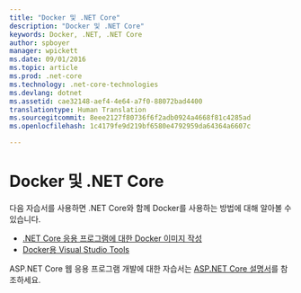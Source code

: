 ```yaml
---
title: "Docker 및 .NET Core"
description: "Docker 및 .NET Core"
keywords: Docker, .NET, .NET Core
author: spboyer
manager: wpickett
ms.date: 09/01/2016
ms.topic: article
ms.prod: .net-core
ms.technology: .net-core-technologies
ms.devlang: dotnet
ms.assetid: cae32148-aef4-4e64-a7f0-88072bad4400
translationtype: Human Translation
ms.sourcegitcommit: 8eee2127f80736f6f2adb0924a4668f81c4285ad
ms.openlocfilehash: 1c4179fe9d219bf6580e4792959da64364a6607c

---
```


# <a name="docker-and-net-core"></a>Docker 및 .NET Core 

다음 자습서를 사용하면 .NET Core와 함께 Docker를 사용하는 방법에 대해 알아볼 수 있습니다.

- [.NET Core 응용 프로그램에 대한 Docker 이미지 작성](building-net-docker-images.md)
- [Docker용 Visual Studio Tools](visual-studio-tools-for-docker.md)

ASP.NET Core 웹 응용 프로그램 개발에 대한 자습서는 [ASP.NET Core 설명서](https://docs.asp.net)를 참조하세요.


<!--HONumber=Nov16_HO3-->


